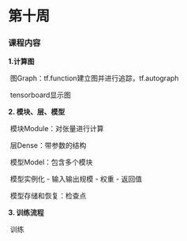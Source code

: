 # 第十周

 

### 课程内容

**1.计算图**

​		图Graph：tf.function建立图并进行追踪，tf.autograph

​		tensorboard显示图

**2. 模块、层、模型**

​		模块Module：对张量进行计算

​		层Dense：带参数的结构

​		模型Model：包含多个模块

​		模型实例化 - 输入输出规模 -  权重 - 返回值

​		模型存储和恢复：检查点

**3. 训练流程**

​		训练